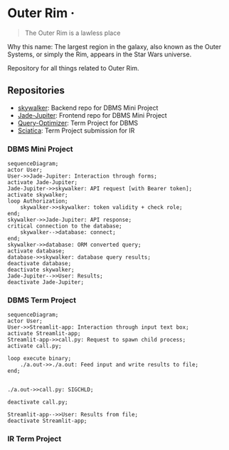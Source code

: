 # Outer Rim &middot;

>The Outer Rim is a lawless place

Why this name: The largest region in the galaxy, also known as the Outer Systems, or simply the Rim, appears in the Star Wars universe.

Repository for all things related to Outer Rim.

## Repositories

- [skywalker](https://github.com/outer-rim/skywalker): Backend repo for DBMS Mini Project
- [Jade-Jupiter](https://github.com/outer-rim/Jade-Jupiter): Frontend repo for DBMS Mini Project
- [Query-Optimizer](https://github.com/outer-rim/Query-Optimiser): Term Project for DBMS
- [Sciatica](https://github.com/outer-rim/Sciatica): Term Project submission for IR

### DBMS Mini Project

```mermaid
sequenceDiagram;
actor User;
User->>Jade-Jupiter: Interaction through forms;
activate Jade-Jupiter;
Jade-Jupiter->>skywalker: API request [with Bearer token];
activate skywalker;
loop Authorization;
    skywalker->>skywalker: token validity + check role;
end;
skywalker->>Jade-Jupiter: API response;
critical connection to the database;
    skywalker-->database: connect;
end;
skywalker->>database: ORM converted query;
activate database;
database->>skywalker: database query results;
deactivate database;
deactivate skywalker;
Jade-Jupiter-->>User: Results;
deactivate Jade-Jupiter;
```

### DBMS Term Project

```mermaid
sequenceDiagram;
actor User;
User->>Streamlit-app: Interaction through input text box;
activate Streamlit-app;
Streamlit-app->>call.py: Request to spawn child process;
activate call.py;

loop execute binary;
    ./a.out->>./a.out: Feed input and write results to file;
end;


./a.out->>call.py: SIGCHLD;

deactivate call.py;

Streamlit-app-->>User: Results from file;
deactivate Streamlit-app;
```

### IR Term Project
